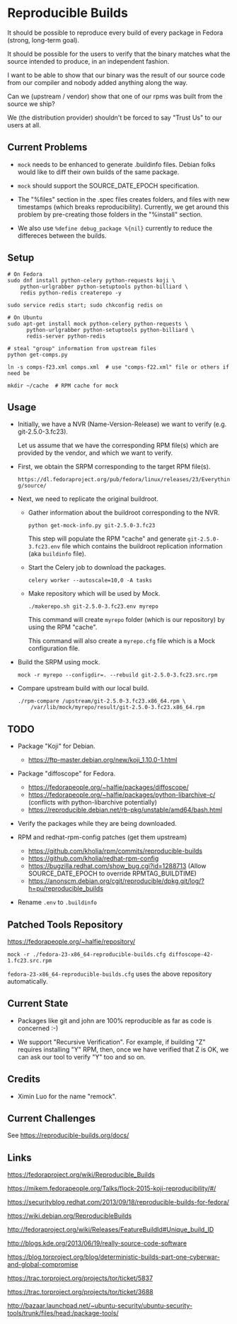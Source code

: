 Reproducible Builds
===================

It should be possible to reproduce every build of every package in Fedora
(strong, long-term goal).

It should be possible for the users to verify that the binary matches what the
source intended to produce, in an independent fashion.

I want to be able to show that our binary was the result of our source code
from our compiler and nobody added anything along the way.

Can we (upstream / vendor) show that one of our rpms was built from the source
we ship?

We (the distribution provider) shouldn't be forced to say "Trust Us" to our
users at all.

Current Problems
----------------

* `mock` needs to be enhanced to generate .buildinfo files. Debian folks would
  like to diff their own builds of the same package.

* `mock` should support the SOURCE_DATE_EPOCH specification.

* The "%files" section in the .spec files creates folders, and files with new
  timestamps (which breaks reproducibility). Currently, we get around this
  problem by pre-creating those folders in the "%install" section.

* We also use `%define debug_package %{nil}` currently to reduce the differeces
  between the builds.

Setup
-----

```
# On Fedora
sudo dnf install python-celery python-requests koji \
    python-urlgrabber python-setuptools python-billiard \
    redis python-redis createrepo -y

sudo service redis start; sudo chkconfig redis on

# On Ubuntu
sudo apt-get install mock python-celery python-requests \
      python-urlgrabber python-setuptools python-billiard \
      redis-server python-redis

# steal "group" information from upstream files
python get-comps.py

ln -s comps-f23.xml comps.xml  # use "comps-f22.xml" file or others if need be

mkdir ~/cache  # RPM cache for mock
```


Usage
-----

* Initially, we have a NVR (Name-Version-Release) we want to verify (e.g. git-2.5.0-3.fc23).

  Let us assume that we have the corresponding RPM file(s) which are provided
  by the vendor, and which we want to verify.

* First, we obtain the SRPM corresponding to the target RPM file(s).

  ``https://dl.fedoraproject.org/pub/fedora/linux/releases/23/Everything/source/``

* Next, we need to replicate the original buildroot.


  - Gather information about the buildroot corresponding to the NVR.

    ```
    python get-mock-info.py git-2.5.0-3.fc23
    ```

    This step will populate the RPM "cache" and generate
    ``git-2.5.0-3.fc23.env`` file which contains the buildroot replication
    information (aka `buildinfo` file).

  - Start the Celery job to download the packages.

    ``
    celery worker --autoscale=10,0 -A tasks
    ``

  - Make repository which will be used by Mock.

    ```
    ./makerepo.sh git-2.5.0-3.fc23.env myrepo
    ```

    This command will create ``myrepo`` folder (which is our repository) by using
    the RPM "cache".

    This command will also create a ``myrepo.cfg`` file which is a Mock
    configuration file.

* Build the SRPM using mock.

  ```
  mock -r myrepo --configdir=. --rebuild git-2.5.0-3.fc23.src.rpm
  ```

* Compare upstream build with our local build.

  ```
  ./rpm-compare /upstream/git-2.5.0-3.fc23.x86_64.rpm \
      /var/lib/mock/myrepo/result/git-2.5.0-3.fc23.x86_64.rpm
  ```

TODO
----

* Package "Koji" for Debian.
  - https://ftp-master.debian.org/new/koji_1.10.0-1.html

* Package "diffoscope" for Fedora.
  - https://fedorapeople.org/~halfie/packages/diffoscope/
  - https://fedorapeople.org/~halfie/packages/python-libarchive-c/ (conflicts with python-libarchive potentially)
  - https://reproducible.debian.net/rb-pkg/unstable/amd64/bash.html

* Verify the packages while they are being downloaded.

* RPM and redhat-rpm-config patches (get them upstream)
  - https://github.com/kholia/rpm/commits/reproducible-builds
  - https://github.com/kholia/redhat-rpm-config
  - https://bugzilla.redhat.com/show_bug.cgi?id=1288713 (Allow SOURCE_DATE_EPOCH to override RPMTAG_BUILDTIME)
  - https://anonscm.debian.org/cgit/reproducible/dpkg.git/log/?h=pu/reproducible_builds

* Rename `.env` to `.buildinfo`

Patched Tools Repository
------------------------

https://fedorapeople.org/~halfie/repository/

```
mock -r ./fedora-23-x86_64-reproducible-builds.cfg diffoscope-42-1.fc23.src.rpm
```

`fedora-23-x86_64-reproducible-builds.cfg` uses the above repository automatically.

Current State
-------------

* Packages like git and john are 100% reproducible as far as code is concerned
  :-)

* We support "Recursive Verification". For example, if building "Z" requires
  installing "Y" RPM, then, once we have verified that Z is OK, we can ask our
  tool to verify "Y" too and so on.

Credits
-------

* Ximin Luo for the name "remock".

Current Challenges
------------------

See https://reproducible-builds.org/docs/

Links
-----

https://fedoraproject.org/wiki/Reproducible_Builds

https://mikem.fedorapeople.org/Talks/flock-2015-koji-reproducibility/#/

https://securityblog.redhat.com/2013/09/18/reproducible-builds-for-fedora/

https://wiki.debian.org/ReproducibleBuilds

http://fedoraproject.org/wiki/Releases/FeatureBuildId#Unique_build_ID

http://blogs.kde.org/2013/06/19/really-source-code-software

https://blog.torproject.org/blog/deterministic-builds-part-one-cyberwar-and-global-compromise

https://trac.torproject.org/projects/tor/ticket/5837

https://trac.torproject.org/projects/tor/ticket/3688

http://bazaar.launchpad.net/~ubuntu-security/ubuntu-security-tools/trunk/files/head:/package-tools/
